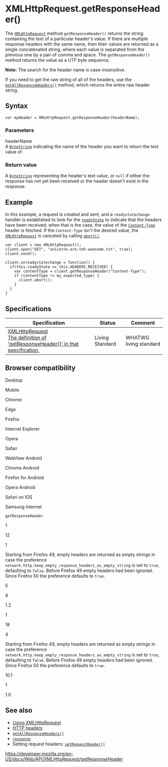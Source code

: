 XMLHttpRequest.getResponseHeader()
==================================

The [`XMLHttpRequest`](../xmlhttprequest) method `getResponseHeader()` returns the string containing the text of a particular header's value. If there are multiple response headers with the same name, then their values are returned as a single concatenated string, where each value is separated from the previous one by a pair of comma and space. The `getResponseHeader()` method returns the value as a UTF byte sequence.

**Note:** The search for the header name is case-insensitive.

If you need to get the raw string of all of the headers, use the [`getAllResponseHeaders()`](getallresponseheaders) method, which returns the entire raw header string.

Syntax
------

    var myHeader = XMLHttpRequest.getResponseHeader(headerName);

### Parameters

headerName  
A [`ByteString`](../bytestring) indicating the name of the header you want to return the text value of.

### Return value

A [`ByteString`](../bytestring) representing the header's text value, or `null` if either the response has not yet been received or the header doesn't exist in the response.

Example
-------

In this example, a request is created and sent, and a `readystatechange` handler is established to look for the [`readyState`](readystate) to indicate that the headers have been received; when that is the case, the value of the [`Content-Type`](https://developer.mozilla.org/en-US/docs/Web/HTTP/Headers/Content-Type) header is fetched. If the `Content-Type` isn't the desired value, the [`XMLHttpRequest`](../xmlhttprequest) is canceled by calling [`abort()`](abort).

    var client = new XMLHttpRequest();
    client.open("GET", "unicorns-are-teh-awesome.txt", true);
    client.send();

    client.onreadystatechange = function() {
      if(this.readyState == this.HEADERS_RECEIVED) {
        var contentType = client.getResponseHeader("Content-Type");
        if (contentType != my_expected_type) {
          client.abort();
        }
      }
    }

Specifications
--------------

<table><thead><tr class="header"><th>Specification</th><th>Status</th><th>Comment</th></tr></thead><tbody><tr class="odd"><td><a href="https://xhr.spec.whatwg.org/#dom-xmlhttprequest-getresponseheader">XMLHttpRequest<br />
<span class="small">The definition of 'getResponseHeader()' in that specification.</span></a></td><td><span class="spec-living">Living Standard</span></td><td>WHATWG living standard</td></tr></tbody></table>

Browser compatibility
---------------------

Desktop

Mobile

Chrome

Edge

Firefox

Internet Explorer

Opera

Safari

WebView Android

Chrome Android

Firefox for Android

Opera Android

Safari on IOS

Samsung Internet

`getResponseHeader`

1

12

1

Starting from Firefox 49, empty headers are returned as empty strings in case the preference `network.http.keep_empty_response_headers_as_empty_string` is set to `true`, defaulting to `false`. Before Firefox 49 empty headers had been ignored. Since Firefox 50 the preference defaults to `true`.

5

8

1.2

1

18

4

Starting from Firefox 49, empty headers are returned as empty strings in case the preference `network.http.keep_empty_response_headers_as_empty_string` is set to `true`, defaulting to `false`. Before Firefox 49 empty headers had been ignored. Since Firefox 50 the preference defaults to `true`.

10.1

1

1.0

See also
--------

-   [Using XMLHttpRequest](using_xmlhttprequest)
-   [HTTP headers](https://developer.mozilla.org/en-US/docs/Web/HTTP/Headers)
-   [`getAllResponseHeaders()`](getallresponseheaders)
-   [`response`](response)
-   Setting request headers: [`setRequestHeader()`](setrequestheader)

<a href="https://developer.mozilla.org/en-US/docs/Web/API/XMLHttpRequest/getResponseHeader" class="_attribution-link">https://developer.mozilla.org/en-US/docs/Web/API/XMLHttpRequest/getResponseHeader</a>
